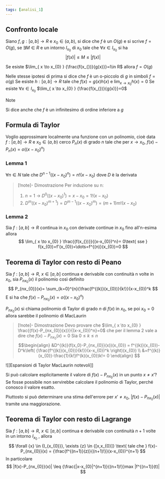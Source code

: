 ```yaml
---
tags: [analisi_1]
---
```

## Confronto locale 

Siano $f,g:[a,b]\to R$ e $x_{0}\in (a,b)$, si dice che $f$ è un $O(g)$ e si scrive $f=O(g)$, se $\exists {M} \in {R}$ e un intorno $I_{x_{0}}$ di $x_{0}$ tale che $\forall {x} \in {I_{x_{0}}}$ si ha 
$$
|f(x_{})|\leq M\leq|f(x)|
$$

Se esiste $\lim_{ x \to x_{0} } {\frac{f(x_{})}{g(x)}}=l\in R$ allora $f=O(g)$

Nelle stesse ipotesi di prima si dice che $f$ è un o-piccolo di $g$ in simboli $f=o(g)$
Se esiste $h:[a,b]\to R$ tale che $f(x)=g(x)h(x)$ e $\lim_{ x \to x_0 } {h(x)}=0$
Se esiste $\forall {x} \in {I_{x_{0}}}$ $\lim_{ x \to x_{0} } {\frac{f(x_{})}{g(x)}}=0$

> [!NOTE]
> Si dice anche che $f$ è un infinitesimo di ordine inferiore a $g$
> 

## Formula di Taylor

Voglio approssimare localmente una funzione con un polinomio, cioè data $f:[a,b]\to R$ e $x_{0}\in (a,b)$ cerco $P_{n}(x)$ di grado $n$ tale che per $x\to x_{0}$, $f(x)-P_{n}(x)=o((x-x_{0})^n)$

### Lemma 1

$\forall n \in N$ tale che $D^{n-1}((x-x_{0})^n)=n!(x-x_{0})$ dove $D$ è la derivata

>[!note]- Dimostrazione
>Per induzione su n:
>1. $n=1$ -> $D^0((x-x_{0})^1)=x-x_{0}=1!(x-x_{0})$
>2. $D^{m}((x-x_{0})^{m+1})=D^{m-1}((x-x_{0})^m)=(m+1)m!(x-x_{0})$

### Lemma 2

Sia $f:[a,b]\to R$ continua in $x_{0}$ con derivate continue in $x_{0}$ fino all'n-esima allora
$$
\lim_{ x \to x_{0} } \frac{{f(x_{})}}{(x-x_{0})^n}= 0\text{ sse } f(x_{0})=f'(x_{0})=\dots=f^{(n)}(x_{0})=0
$$
## Teorema di Taylor con resto di Peano

Sia $f:[a,b]\to R$, $x_{}\in [a,b]$ continua e derivabile con continuità n volte in $x_{0}$, sia $P_{nx_{0}}(x)$ il polinomio così definito
$$
P_{nx_{0}}(x)= \sum_{k=0}^{n}{\frac{f^{(k)}(x_{0})}{k!}}(x-x_{0})^k
$$
E si ha che $f(x)-P_{nx_{0}}(x) = o((x-x_{0})^n)$ 

$P_{nx_{0}}(x)$ si chiama polinomio di Taylor di grado $n$ di $f(x)$ in $x_{0}$, se poi $x_{0}=0$ allora sarebbe il polinomio di MacLaurin  

>[!note]- Dimostrazione
>Devo provare che $\lim_{ x \to x_{0} } \frac{{f(x)-P_{nx_{0}}(x)}}{(x-x_{0})^n}=0$ che per il lemma 2 vale a dire che $f(x)-P_{nx_{0}}(x)=0$
>Sia $0\leq k\leq n$
>$$\begin{align}
>&D^{(k)}(f(x_0)-P_{nx_{0}}(x))(x_{0}) = f^{(k)}(x_{0})- D^k\left( {\frac{f^{(k)}(x_{0})}{k!}}(x-x_{0})^k \right)(x_{0}) \\
&=f^{(k)}(x_{0})-\frac{1}{k!}f^(k)(x_{0})k!= 0
\end{align}
>$$

![[Espansioni di Taylor MacLaurin notevoli]]

Si può calcolare esplicitamente il valore di $f(x)-P_{nx_{0}}(x)$ in un punto $x\neq x'$? Se fosse possibile non servirebbe calcolare il polinomio di Taylor, perché conosco il valore esatto.

Piuttosto si può determinare una stima dell'errore per $x'\neq x_{0}$, $|f(x)-P_{nx_{0}}(x)|$ tramite una maggiorazione.

## Teorema di Taylor con resto di Lagrange

Sia $f:[a,b]\to R$, $x_{}\in [a,b]$ continua e derivabile con continuità $n+1$ volte in un intorno $I_{x_{0}}$ , allora 
$$
\forall {x} \in {I_{x_{0}}}, \exists {z} \in {[x,x_{0}]} \text{ tale che } f(x)-P_{nx_{0}}(x) = {\frac{f^{(n+1)}(z)}{(n+1)!}}(x-x_{0})^{n+1}
$$
In particolare 
$$
|f(x)-P_{nx_{0}}(x)| \leq {\frac{|x-x_{0}|^{n+1}}{(n+1)!}}max |f^{(n+1)}(t)|
$$

